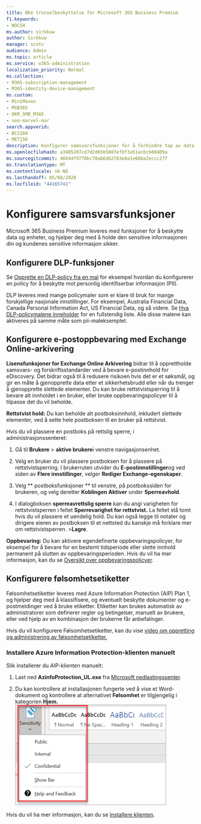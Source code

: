 ```yaml
---
title: Øke trusselbeskyttelse for Microsoft 365 Business Premium
f1.keywords:
- NOCSH
ms.author: sirkkuw
author: Sirkkuw
manager: scotv
audience: Admin
ms.topic: article
ms.service: o365-administration
localization_priority: Normal
ms.collection:
- M365-subscription-management
- M365-identity-device-management
ms.custom:
- MiniMaven
- MSB365
- OKR_SMB_M365
- seo-marvel-mar
search.appverid:
- BCS160
- MET150
description: Konfigurer samsvarsfunksjoner for å forhindre tap av data og bidra til å holde kundenes sensitive informasjon sikret.
ms.openlocfilehash: a3405207cd7d2d6565807ef0f3a51acbcb80409a
ms.sourcegitcommit: 46644f9778bc70ab6d62783e0a1e60ba2eccc27f
ms.translationtype: MT
ms.contentlocale: nb-NO
ms.lasthandoff: 05/08/2020
ms.locfileid: "44165741"
---
```

# <a name="set-up-compliance-features"></a>Konfigurere samsvarsfunksjoner

Microsoft 365 Business Premium leveres med funksjoner for å beskytte data og enheter, og hjelper deg med å holde den sensitive informasjonen din og kundenes sensitive informasjon sikker.

## <a name="set-up-dlp-features"></a>Konfigurere DLP-funksjoner

Se [Opprette en DLP-policy fra en mal](https://docs.microsoft.com/microsoft-365/compliance/create-a-dlp-policy-from-a-template) for eksempel hvordan du konfigurerer en policy for å beskytte mot personlig identifiserbar informasjon (PII). 
  
DLP leveres med mange policymaler som er klare til bruk for mange forskjellige nasjonale innstillinger. For eksempel, Australia Financial Data, Canada Personal Information Act, US Financial Data, og så videre. Se [Hva DLP-policymalene inneholder](https://docs.microsoft.com/microsoft-365/compliance/what-the-dlp-policy-templates-include) for en fullstendig liste. Alle disse malene kan aktiveres på samme måte som pii-maleksemplet. 
  
## <a name="set-up-email-retention-with-exchange-online-archiving"></a>Konfigurere e-postoppbevaring med Exchange Online-arkivering

 **Lisensfunksjoner for Exchange Online Arkivering** bidrar til å opprettholde samsvars- og forskriftsstandarder ved å bevare e-postinnhold for eDiscovery. Det bidrar også til å redusere risikoen hvis det er et søksmål, og gir en måte å gjenopprette data etter et sikkerhetsbrudd eller når du trenger å gjenopprette slettede elementer. Du kan bruke rettstvistsperring til å bevare alt innholdet i en bruker, eller bruke oppbevaringspolicyer til å tilpasse det du vil beholde.
  
**Rettstvist hold:** Du kan beholde alt postboksinnhold, inkludert slettede elementer, ved å sette hele postboksen til en bruker på rettstvist. 
    
Hvis du vil plassere en postboks på rettslig sperre, i administrasjonssenteret:
    
1. Gå til **Brukere** \> **aktive brukere**i venstre navigasjonsenhet.
    
2. Velg en bruker du vil plassere postboksen for å plassere på rettstvistsperring. I brukerruten utvider du **E-postinnstillinger**og ved siden av **Flere innstillinger**, velger **Rediger Exchange-egenskaper**.
    
3. Velg ** postboksfunksjoner ** til venstre, på postbokssiden for brukeren, og velg deretter **Koblingen Aktiver** under **Sperreavhold**.
    
4. I dialogboksen **sperreavrettslig sperre** kan du angi varigheten for rettstvistsperren i feltet **Sperrevarighet for rettstvist.** La feltet stå tomt hvis du vil plassere et uendelig hold. Du kan også legge til notater og dirigere eieren av postboksen til et nettsted du kanskje må forklare mer om rettstvistsperren. \>**Lagre**.
    
**Oppbevaring:** Du kan aktivere egendefinerte oppbevaringspolicyer, for eksempel for å bevare for en bestemt tidsperiode eller slette innhold permanent på slutten av oppbevaringsperioden. Hvis du vil ha mer informasjon, kan du se [Oversikt over oppbevaringspolicyer](https://docs.microsoft.com/microsoft-365/compliance/retention-policies).

## <a name="set-up-sensitivity-labels"></a>Konfigurere følsomhetsetiketter

Følsomhetsetiketter leveres med Azure Information Protection (AIP) Plan 1, og hjelper deg med å klassifisere, og eventuelt beskytte dokumenter og e-postmeldinger ved å bruke etiketter. Etiketter kan brukes automatisk av administratorer som definerer regler og betingelser, manuelt av brukere, eller ved hjelp av en kombinasjon der brukerne får anbefalinger.

Hvis du vil konfigurere Følsomhetsetiketter, kan du vise [video om oppretting og administrering av følsomhetsetiketter.](https://support.office.com/article/2fb96b54-7dd2-4f0c-ac8d-170790d4b8b9)



### <a name="install-the-azure-information-protection-client-manually"></a>Installere Azure Information Protection-klienten manuelt

Slik installerer du AIP-klienten manuelt:

1. Last ned **AzinfoProtection_UL.exe** fra [Microsoft nedlastingssenter](https://www.microsoft.com/download/details.aspx?id=53018).
 
2. Du kan kontrollere at installasjonen fungerte ved å vise et Word-dokument og kontrollere at alternativet **Følsomhet** er tilgjengelig i kategorien **Hjem.**
<br/>![Rullegardinlisten Beskyttelse-fanen i et Word-dokument.](../media/word-sensitivity.png)

Hvis du vil ha mer informasjon, kan du se [Installere klienten](https://docs.microsoft.com/azure/information-protection/infoprotect-tutorial-step3).
